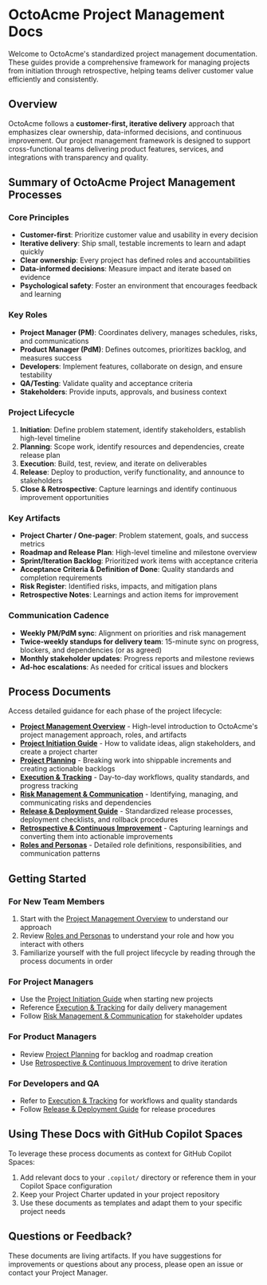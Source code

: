 # OctoAcme Project Management Docs

Welcome to OctoAcme's standardized project management documentation. These guides provide a comprehensive framework for managing projects from initiation through retrospective, helping teams deliver customer value efficiently and consistently.

## Overview

OctoAcme follows a **customer-first, iterative delivery** approach that emphasizes clear ownership, data-informed decisions, and continuous improvement. Our project management framework is designed to support cross-functional teams delivering product features, services, and integrations with transparency and quality.

## Summary of OctoAcme Project Management Processes

### Core Principles
- **Customer-first**: Prioritize customer value and usability in every decision
- **Iterative delivery**: Ship small, testable increments to learn and adapt quickly
- **Clear ownership**: Every project has defined roles and accountabilities
- **Data-informed decisions**: Measure impact and iterate based on evidence
- **Psychological safety**: Foster an environment that encourages feedback and learning

### Key Roles
- **Project Manager (PM)**: Coordinates delivery, manages schedules, risks, and communications
- **Product Manager (PdM)**: Defines outcomes, prioritizes backlog, and measures success
- **Developers**: Implement features, collaborate on design, and ensure testability
- **QA/Testing**: Validate quality and acceptance criteria
- **Stakeholders**: Provide inputs, approvals, and business context

### Project Lifecycle
1. **Initiation**: Define problem statement, identify stakeholders, establish high-level timeline
2. **Planning**: Scope work, identify resources and dependencies, create release plan
3. **Execution**: Build, test, review, and iterate on deliverables
4. **Release**: Deploy to production, verify functionality, and announce to stakeholders
5. **Close & Retrospective**: Capture learnings and identify continuous improvement opportunities

### Key Artifacts
- **Project Charter / One-pager**: Problem statement, goals, and success metrics
- **Roadmap and Release Plan**: High-level timeline and milestone overview
- **Sprint/Iteration Backlog**: Prioritized work items with acceptance criteria
- **Acceptance Criteria & Definition of Done**: Quality standards and completion requirements
- **Risk Register**: Identified risks, impacts, and mitigation plans
- **Retrospective Notes**: Learnings and action items for improvement

### Communication Cadence
- **Weekly PM/PdM sync**: Alignment on priorities and risk management
- **Twice-weekly standups for delivery team**: 15-minute sync on progress, blockers, and dependencies (or as agreed)
- **Monthly stakeholder updates**: Progress reports and milestone reviews
- **Ad-hoc escalations**: As needed for critical issues and blockers

## Process Documents

Access detailed guidance for each phase of the project lifecycle:

- [**Project Management Overview**](octoacme-project-management-overview.md) - High-level introduction to OctoAcme's project management approach, roles, and artifacts
- [**Project Initiation Guide**](octoacme-project-initiation.md) - How to validate ideas, align stakeholders, and create a project charter
- [**Project Planning**](octoacme-project-planning.md) - Breaking work into shippable increments and creating actionable backlogs
- [**Execution & Tracking**](octoacme-execution-and-tracking.md) - Day-to-day workflows, quality standards, and progress tracking
- [**Risk Management & Communication**](octoacme-risks-and-communication.md) - Identifying, managing, and communicating risks and dependencies
- [**Release & Deployment Guide**](octoacme-release-and-deployment.md) - Standardized release processes, deployment checklists, and rollback procedures
- [**Retrospective & Continuous Improvement**](octoacme-retrospective-and-continuous-improvement.md) - Capturing learnings and converting them into actionable improvements
- [**Roles and Personas**](octoacme-roles-and-personas.md) - Detailed role definitions, responsibilities, and communication patterns

## Getting Started

### For New Team Members
1. Start with the [Project Management Overview](octoacme-project-management-overview.md) to understand our approach
2. Review [Roles and Personas](octoacme-roles-and-personas.md) to understand your role and how you interact with others
3. Familiarize yourself with the full project lifecycle by reading through the process documents in order

### For Project Managers
- Use the [Project Initiation Guide](octoacme-project-initiation.md) when starting new projects
- Reference [Execution & Tracking](octoacme-execution-and-tracking.md) for daily delivery management
- Follow [Risk Management & Communication](octoacme-risks-and-communication.md) for stakeholder updates

### For Product Managers
- Review [Project Planning](octoacme-project-planning.md) for backlog and roadmap creation
- Use [Retrospective & Continuous Improvement](octoacme-retrospective-and-continuous-improvement.md) to drive iteration

### For Developers and QA
- Refer to [Execution & Tracking](octoacme-execution-and-tracking.md) for workflows and quality standards
- Follow [Release & Deployment Guide](octoacme-release-and-deployment.md) for release procedures

## Using These Docs with GitHub Copilot Spaces

To leverage these process documents as context for GitHub Copilot Spaces:
1. Add relevant docs to your `.copilot/` directory or reference them in your Copilot Space configuration
2. Keep your Project Charter updated in your project repository
3. Use these documents as templates and adapt them to your specific project needs

## Questions or Feedback?

These documents are living artifacts. If you have suggestions for improvements or questions about any process, please open an issue or contact your Project Manager.
